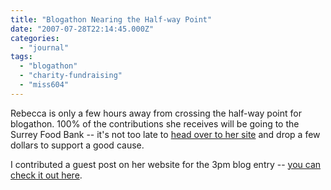 ```yaml
---
title: "Blogathon Nearing the Half-way Point"
date: "2007-07-28T22:14:45.000Z"
categories: 
  - "journal"
tags: 
  - "blogathon"
  - "charity-fundraising"
  - "miss604"
---
```


Rebecca is only a few hours away from crossing the half-way point for blogathon. 100% of the contributions she receives will be going to the Surrey Food Bank -- it's not too late to [head over to her site](http://www.miss604.com) and drop a few dollars to support a good cause.

I contributed a guest post on her website for the 3pm blog entry -- [you can check it out here](http://www.miss604.com/2007/07/tired-of-flyers-in-your-mailbox.html).
